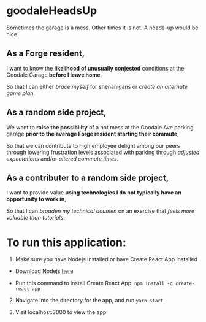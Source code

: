 # goodaleHeadsUp
Sometimes the garage is a mess. Other times it is not. A heads-up would be nice.

## As a Forge resident,

I want to know the **likelihood of unusually conjested** conditions at the Goodale Garage **before I leave home**,

So that I can either *brace myself* for shenanigans or *create an alternate game plan*.

## As a random side project,

We want to **raise the possibility** of a hot mess at the Goodale Ave parking garage **prior to the average Forge resident starting their commute**,

So that we can contribute to high employee delight among our peers through lowering frustration levels associated with parking through *adjusted expectations* and/or *altered commute times*.

## As a contributer to a random side project,

I want to provide value **using technologies I do not typically have an opportunity to work in**,

So that I can *broaden my technical acumen* on an exercise that *feels more valuable than tutorials*.

# To run this application:

1. Make sure you have Nodejs installed or have Create React App installed

* Download Nodejs [here](https://nodejs.org/en/download/)

* Run this command to install Create React App: `npm install -g create-react-app`

2. Navigate into the directory for the app, and run `yarn start`

3. Visit localhost:3000 to view the app
